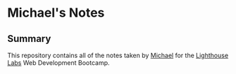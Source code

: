 # Michael's Notes
## Summary 

This repository contains all of the notes taken by [Michael](https://github.com/MxG1828) for the [Lighthouse Labs](https://www.lighthouselabs.ca/) Web Development Bootcamp.
